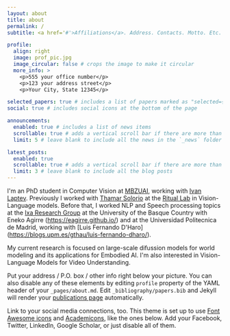 ```yaml
---
layout: about
title: about
permalink: /
subtitle: <a href='#'>Affiliations</a>. Address. Contacts. Motto. Etc.

profile:
  align: right
  image: prof_pic.jpg
  image_circular: false # crops the image to make it circular
  more_info: >
    <p>555 your office number</p>
    <p>123 your address street</p>
    <p>Your City, State 12345</p>

selected_papers: true # includes a list of papers marked as "selected={true}"
social: true # includes social icons at the bottom of the page

announcements:
  enabled: true # includes a list of news items
  scrollable: true # adds a vertical scroll bar if there are more than 3 news items
  limit: 5 # leave blank to include all the news in the `_news` folder

latest_posts:
  enabled: true
  scrollable: true # adds a vertical scroll bar if there are more than 3 new posts items
  limit: 3 # leave blank to include all the blog posts
---
```


I'm an PhD student in Computer Vision at [MBZUAI](https://mbzuai.ac.ae/), working with [Ivan Laptev](https://www.di.ens.fr/~laptev/). Previously I worked with [Thamar Solorio](http://solorio.uh.edu/) at the [Ritual Lab](https://ritual-mbzuai.github.io/web/) in Vision-Language models. Before that, I worked NLP and Speech processing topics at the [Ixa Research Group](https://www.ehu.eus/es/) at the University of the Basque Country with Eneko Agirre (https://eagirre.github.io/) and at the Universidad Politecnica de Madrid, working with [Luis Fernando D'Haro] (https://blogs.upm.es/gthau/luis-fernando-dharo/).

My current research is focused on large-scale difussion models for world modeling and its applications for Embodied AI. I'm also interested in Vision-Language Models for Video Understanding.

Put your address / P.O. box / other info right below your picture. You can also disable any of these elements by editing `profile` property of the YAML header of your `_pages/about.md`. Edit `_bibliography/papers.bib` and Jekyll will render your [publications page](/al-folio/publications/) automatically.

Link to your social media connections, too. This theme is set up to use [Font Awesome icons](https://fontawesome.com/) and [Academicons](https://jpswalsh.github.io/academicons/), like the ones below. Add your Facebook, Twitter, LinkedIn, Google Scholar, or just disable all of them.
